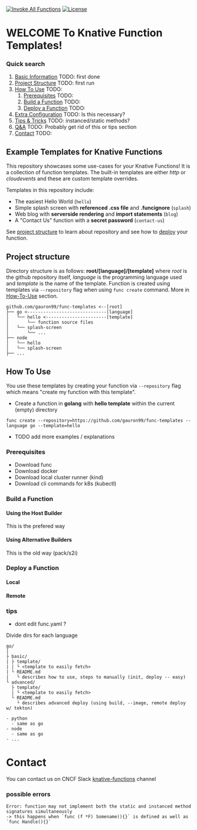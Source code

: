 [![Invoke All Functions](https://github.com/gauron99/func-templates/actions/workflows/invoke-all.yaml/badge.svg)](https://github.com/gauron99/func-templates/actions/workflows/invoke-all.yaml)
[![License](https://img.shields.io/github/license/gauron99/func-templates)](https://github.com/gauron99/func-templates/blob/main/LICENSE)

# WELCOME To Knative Function Templates!

### Quick search

1. [Basic Information](#example-templates-for-knative-functions) TODO: first done
2. [Project Structure](#project-structure) TODO: first run
3. [How To Use](#how-to-use) TODO:
    1. [Prerequisites](#prerequisites) TODO:
    2. [Build a Function](#build-a-function) TODO:
    3. [Deploy a Function](#deploy-a-function) TODO:
4. [Extra Configuration]() TODO: Is this necessary?
5. [Tips & Tricks]() TODO: instanced/static methods?
6. [Q&A]() TODO: Probably get rid of this or tips section 
8. [Contact](#contact) TODO:

## Example Templates for Knative Functions
This repository showcases some use-cases for your Knative Functions!
It is a collection of function templates. The built-in templates
are either *http* or *cloudevents* and these are custom template overrides.

Templates in this repository include:
- The easiest Hello World (`hello`)
- Simple splash screen with **referenced .css file** and **.funcignore** (`splash`)
- Web blog with **serverside rendering** and **import statements** (`blog`)
- A "Contact Us" function with a **secret password** (`contact-us`)

See [project structure](#project-structure) to learn about repository and see how to [deploy](#deploy-a-function) your function.

## Project structure
 Directory structure is as follows: **root/[language]/[template]** where *root* is 
 the github repository itself, *language* is the programming language used and
 *template* is the name of the template. Function is created using templates via
 `--repository` flag when using `func create` command. More in [How-To-Use](#how-to-use) section.

 ```
github.com/gauron99/func-templates <--[root]
├── go <------------------------------[language]
│   └── hello <-----------------------[template]
│       └── function source files
│   └── splash-screen
│       └── ...   
├── node
│   └── hello
│   └── splash-screen
├── ...
```

## How To Use
You use these templates by creating your function via `--repository` flag which
means "create my function with this template". 

- Create a function in **golang** with **hello template** within the current (empty) directory

```
func create --repository=https://github.com/gauron99/func-templates --language go --template=hello
```

- TODO add more examples / explanations
### Prerequisites
- Download func
- Download docker
- Download local cluster runner (kind)
- Download cli commands for k8s (kubectl)
### Build a Function

#### Using the Host Builder
This is the prefered way

#### Using Alternative Builders
This is the old way (pack/s2i)

### Deploy a Function

#### Local

#### Remote

### tips
- dont edit func.yaml ?

Divide dirs for each language
```
go/
|
├ basic/
| ├ template/
| | └ <template to easily fetch>
| └ README.md
|   └ describes how to use, steps to manually (init, deploy -- easy)
└ advanced/
  ├ template/
  | └ <template to easily fetch>
  └ README.md
    └ describes advanced deploy (using build, --image, remote deploy w/ tekton)

- python
  - same as go
- node
  - same as go
- ...

```
# Contact
You can contact us on CNCF Slack [knative-functions](https://cloud-native.slack.com/archives/C04LKEZUXEE) channel
### possible errors
```
Error: function may not implement both the static and instanced method signatures simultaneously
-> this happens when `func (f *F) Somename(){}` is defined as well as `func Handle(){}`
```
